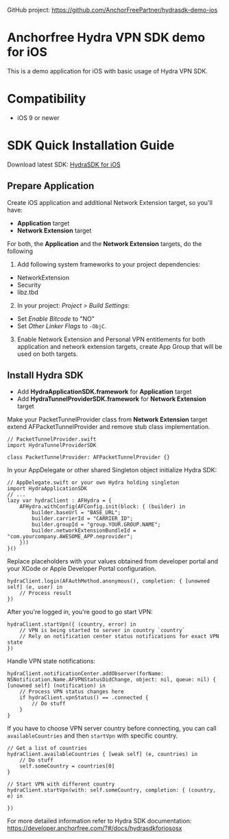 GitHub project: https://github.com/AnchorFreePartner/hydrasdk-demo-ios

# Anchorfree Hydra VPN SDK demo for iOS
This is a demo application for iOS with basic usage of Hydra VPN SDK.

# Compatibility

- iOS 9 or newer

# SDK Quick Installation Guide

Download latest SDK: [HydraSDK for iOS](https://firebasestorage.googleapis.com/v0/b/web-portal-for-partners.appspot.com/o/products%2FVPNSDK%20iOS%20fat%203.0.7%20swift_5.1.zip?alt=media&token=b26f967b-6080-4e0d-bbef-1292173bddbe)

## Prepare Application
Create iOS application and additional Network Extension target, so you'll have:

* **Application** target
* **Network Extension** target

For both, the **Application** and the **Network Extension** targets, do the following

1. Add following system frameworks to your project dependencies:
- NetworkExtension
- Security
- libz.tbd

2. In your project: *Project > Build Settings*:
- Set *Enable Bitcode* to "NO"
- Set *Other Linker Flags* to `-ObjC`.

3. Enable Network Extension and Personal VPN entitlements for both application and network extension targets, create App Group that will be used on both targets.

## Install Hydra SDK

* Add **HydraApplicationSDK.framework** for **Application** target
* Add **HydraTunnelProviderSDK.framework** for **Network Extension** target

Make your PacketTunnelProvider class from **Network Extension** target extend AFPacketTunnelProvider and remove stub class implementation.

    // PacketTunnelProvider.swift
    import HydraTunnelProviderSDK

    class PacketTunnelProvider: AFPacketTunnelProvider {}


In your AppDelegate or other shared Singleton object initialize Hydra SDK:

    // AppDelegate.swift or your own Hydra holding singleton
    import HydraApplicationSDK
    // ...
    lazy var hydraClient : AFHydra = {
        AFHydra.withConfig(AFConfig.init(block: { (builder) in
            builder.baseUrl = "BASE_URL";
            builder.carrierId = "CARRIER_ID";
            builder.groupId = "group.YOUR.GROUP.NAME";
            builder.networkExtensionBundleId = "com.yourcompany.AWESOME_APP.neprovider";
        }))
    }()

Replace placeholders with your values obtained from developer portal and your XCode or Apple Developer Portal configuration.

    hydraClient.login(AFAuthMethod.anonymous(), completion: { [unowned self] (e, user) in
        // Process result
    })

After you're logged in, you're good to go start VPN:

    hydraClient.startVpn({ (country, error) in
        // VPN is being started to server in country `country`
        // Rely on notification center status notifications for exact VPN state
    })

Handle VPN state notifications:

    hydraClient.notificationCenter.addObserver(forName: NSNotification.Name.AFVPNStatusDidChange, object: nil, queue: nil) { [unowned self] (notification) in
        // Process VPN status changes here
        if hydraClient.vpnStatus() == .connected {
            // Do stuff
        }
    }

If you have to choose VPN server country before connecting, you can call `availableCountries` and then `startVpn` with specific country.

    // Get a list of countries 
    hydraClient.availableCountries { [weak self] (e, countries) in
        // Do stuff
        self.someCountry = countries[0]
    }

    // Start VPN with different country
    hydraClient.startVpn(with: self.someCountry, completion: { (country, e) in

    })

For more detailed information refer to Hydra SDK documentation: https://developer.anchorfree.com/?#/docs/hydrasdkforiososx
